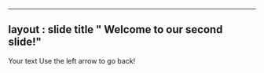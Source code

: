 ---
layout : slide
title " Welcome to our second slide!"
----
Your text
Use the left arrow to go back!
